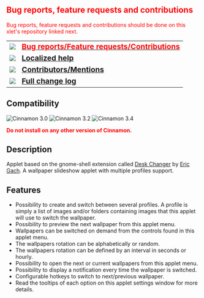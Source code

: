 <h2 style="color:red;">Bug reports, feature requests and contributions</h2>
<span style="color:red;">
Bug reports, feature requests and contributions should be done on this xlet's repository linked next.
</span>

<table><tbody>
<tr><td><img src="https://odyseus.github.io/CinnamonTools/lib/img/issues.svg"></td>
<td><a href="https://github.com/Odyseus/CinnamonTools"><strong style="color: red; font-size: 1.2em">
Bug reports/Feature requests/Contributions
</strong></a></td></tr>
<tr><td><img src="https://odyseus.github.io/CinnamonTools/lib/img/help.svg"></td>
<td><a href="https://odyseus.github.io/CinnamonTools/help_files/0dyseus@WallpaperChangerApplet.html"><strong style="font-size: 1.2em">
Localized help
</strong></a></td></tr>
<tr><td><img src="https://odyseus.github.io/CinnamonTools/lib/img/contributors.svg"></td>
<td><a href="https://odyseus.github.io/CinnamonTools/help_files/0dyseus@WallpaperChangerApplet.html#xlet-contributors"><strong style="font-size: 1.2em">
Contributors/Mentions
</strong></a></td></tr>
<tr><td><img src="https://odyseus.github.io/CinnamonTools/lib/img/changelog.svg"></td>
<td><a href="https://odyseus.github.io/CinnamonTools/help_files/0dyseus@WallpaperChangerApplet.html#xlet-changelog"><strong style="font-size: 1.2em">
Full change log
</strong></a></td></tr>
</tbody></table>

## Compatibility

![Cinnamon 3.0](https://odyseus.github.io/CinnamonTools/lib/badges/cinn-3.0.svg)
![Cinnamon 3.2](https://odyseus.github.io/CinnamonTools/lib/badges/cinn-3.2.svg)
![Cinnamon 3.4](https://odyseus.github.io/CinnamonTools/lib/badges/cinn-3.4.svg)

<span style="color:red;font-weight:bold;">Do not install on any other version of Cinnamon.</span>

## Description

Applet based on the gnome-shell extension called [Desk Changer](https://github.com/BigE/desk-changer) by [Eric Gach](https://github.com/BigE). A wallpaper slideshow applet with multiple profiles support.

## Features

- Possibility to create and switch between several profiles. A profile is simply a list of images and/or folders containing images that this applet will use to switch the wallpaper.
- Possibility to preview the next wallpaper from this applet menu.
- Wallpapers can be switched on demand from the controls found in this applet menu.
- The wallpapers rotation can be alphabetically or random.
- The wallpapers rotation can be defined by an interval in seconds or hourly.
- Possibility to open the next or current wallpapers from this applet menu.
- Possibility to display a notification every time the wallpaper is switched.
- Configurable hotkeys to switch to next/previous wallpaper.
- Read the tooltips of each option on this applet settings window for more details.
